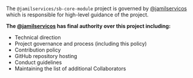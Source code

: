 The `@jamilservices/sb-core-module` project is governed by [@jamilservicos](https://github.com/jamilservicos) which is responsible for high-level guidance of the project.

**The [@jamilservicos](https://github.com/jamilservicos) has final authority over this project including:**

* Technical direction
* Project governance and process (including this policy)
* Contribution policy
* GitHub repository hosting
* Conduct guidelines
* Maintaining the list of additional Collaborators